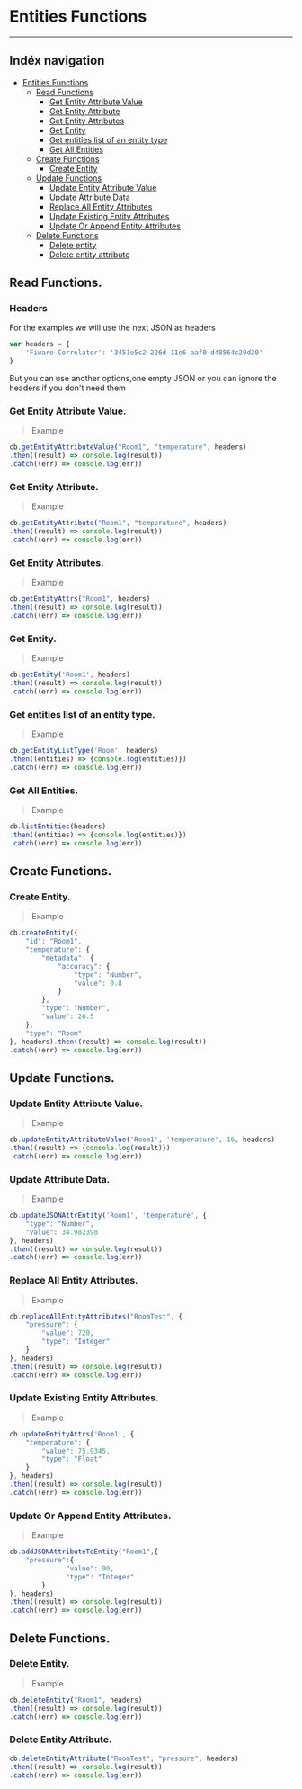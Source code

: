 
# Entities Functions
***
## Indéx navigation

* [Entities Functions](#entities-functions)
    * [Read Functions](#read-functions)
	    * [Get Entity Attribute Value](#get-entity-attribute-value)
	    * [Get Entity Attribute](#get-entity-attribute)
	    * [Get Entity Attributes](#get-entity-attributes)
	    * [Get Entity](#get-entity)
	    * [Get entities list of an entity type](#get-entities-list-of-an-entity-type)
	    * [Get All Entities](#get-all-entities)
    * [Create Functions](#create-functions)
	    * [Create Entity](#create-entity)
    * [Update Functions](#update-functions)
        * [Update Entity Attribute Value](#update-entity-attribute-value)
        * [Update Attribute Data](#update-attribute-data)
        * [Replace All Entity Attributes](#eplace-all-entities-attributes)
        * [Update Existing Entity Attributes](#update-existing-entity-attributes)
        * [Update Or Append Entity Attributes](#update-or-append-entity-attributes)
    * [Delete Functions](#dele-functions)
	    * [Delete entity](#delete-entity)
        * [Delete entity attribute](#delete-entity-attribute)

## Read Functions.
### Headers 

For the examples we will use the next JSON as headers
```js
var headers = {
    'Fiware-Correlator': '3451e5c2-226d-11e6-aaf0-d48564c29d20'
}
```
But you can use another options,one empty JSON or you can ignore the headers if you don't need them

### Get Entity Attribute Value.
> Example
```js
cb.getEntityAttributeValue("Room1", "temperature", headers)
.then((result) => console.log(result))
.catch((err) => console.log(err))
```
### Get Entity Attribute.
> Example
```js
cb.getEntityAttribute("Room1", "temperature", headers)
.then((result) => console.log(result))
.catch((err) => console.log(err))
```
### Get Entity Attributes.
> Example
```js
cb.getEntityAttrs("Room1", headers)
.then((result) => console.log(result))
.catch((err) => console.log(err))
```
### Get Entity.
> Example
```js
cb.getEntity('Room1', headers)
.then((result) => console.log(result))
.catch((err) => console.log(err))
```
### Get entities list of an entity type.
> Example
 ```js
cb.getEntityListType('Room', headers)
.then((entities) => {console.log(entities)})
.catch((err) => console.log(err))
```
### Get All Entities.
> Example
 ```js
cb.listEntities(headers)
.then((entities) => {console.log(entities)})
.catch((err) => console.log(err))
```
## Create Functions.

### Create Entity.
> Example
```js
cb.createEntity({
    "id": "Room1",
    "temperature": {
        "metadata": {
            "accuracy": {
                "type": "Number",
                "value": 0.8
            }
        },
        "type": "Number",
        "value": 26.5
    },
    "type": "Room"
}, headers).then((result) => console.log(result))
.catch((err) => console.log(err))
```
##  Update Functions.

### Update Entity Attribute Value.
>Example
```js
cb.updateEntityAttributeValue('Room1', 'temperature', 16, headers)
.then((result) => {console.log(result)})
.catch((err) => console.log(err))
```
### Update Attribute Data.
>Example
```js
cb.updateJSONAttrEntity('Room1', 'temperature', {
    "type": "Number",
    "value": 34.982398
}, headers)
.then((result) => console.log(result))
.catch((err) => console.log(err))
```
### Replace All Entity Attributes.
>Example
```js
cb.replaceAllEntityAttributes("RoomTest", {
    "pressure": {
        "value": 720,
        "type": "Integer"
    }
}, headers)
.then((result) => console.log(result))
.catch((err) => console.log(err))
```
###  Update Existing Entity Attributes.
> Example 
```js
cb.updateEntityAttrs('Room1', { 
    "temperature": {
        "value": 75.9345,
        "type": "Float"
    }
}, headers)
.then((result) => console.log(result))
.catch((err) => console.log(err))
```
### Update Or Append Entity Attributes.
> Example
```js
cb.addJSONAttributeToEntity("Room1",{
    "pressure":{
		      "value": 90,
		      "type": "Integer"
	    }
}, headers)
.then((result) => console.log(result))
.catch((err) => console.log(err))
```
## Delete Functions.

### Delete Entity.
> Example 
```js
cb.deleteEntity("Room1", headers)
.then((result) => console.log(result))
.catch((err) => console.log(err))
```
### Delete Entity Attribute.
```js
cb.deleteEntityAttribute("RoomTest", "pressure", headers)
.then((result) => console.log(result))
.catch((err) => console.log(err))
```